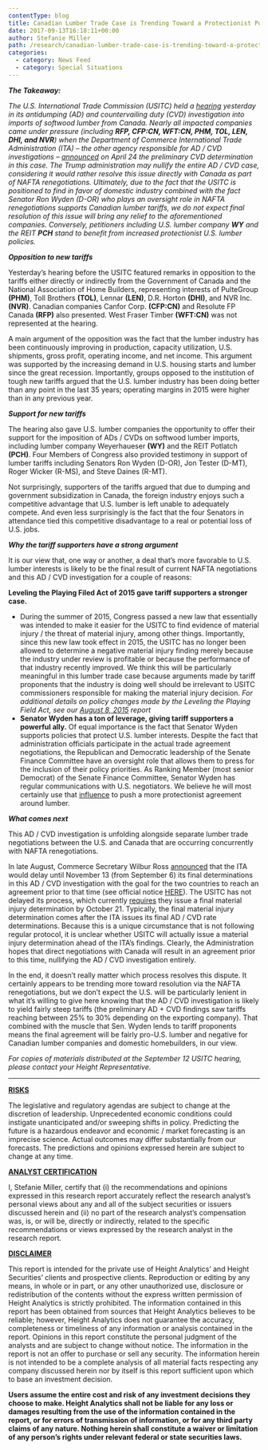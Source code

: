 ```yaml
---
contentType: blog
title: Canadian Lumber Trade Case is Trending Toward a Protectionist Policy Outcome
date: 2017-09-13T16:18:11+00:00
author: Stefanie Miller
path: /research/canadian-lumber-trade-case-is-trending-toward-a-protectionist-policy-outcome/
categories:
  - category: News Feed
  - category: Special Situations
---
```

**_The Takeaway:_**

_The U.S. International Trade Commission (USITC) held a [hearing](https://www.usitc.gov/external_relations/documents/wl1_091117.pdf) yesterday in its antidumping (AD) and countervailing duty (CVD) investigation into imports of softwood lumber from Canada. Nearly all impacted companies came under pressure (including **RFP, CFP:CN, WFT:CN, PHM, TOL, LEN, DHI, and NVR**) when the Department of Commerce International Trade Administration (ITA) – the other agency responsible for AD / CVD investigations – [announced](https://www.commerce.gov/news/press-releases/2017/04/us-department-commerce-issues-affirmative-preliminary-countervailing) on April 24 the preliminary CVD determination in this case. The Trump administration may nullify the entire AD / CVD case, considering it would rather resolve this issue directly with Canada as part of NAFTA renegotiations. Ultimately, due to the fact that the USITC is positioned to find in favor of domestic industry combined with the fact Senator Ron Wyden (D-OR) who plays an oversight role in NAFTA renegotiations supports Canadian lumber tariffs, we do not expect final resolution of this issue will bring any relief to the aforementioned companies. Conversely, petitioners including U.S. lumber company **WY** and the REIT **PCH** stand to benefit from increased protectionist U.S. lumber policies._

**_Opposition to new tariffs_**

Yesterday’s hearing before the USITC featured remarks in opposition to the tariffs either directly or indirectly from the Government of Canada and the National Association of Home Builders, representing interests of PulteGroup **(PHM)**, Toll Brothers **(TOL)**, Lennar **(LEN)**, D.R. Horton **(DHI)**, and NVR Inc. **(NVR)**. Canadian companies Canfor Corp. **(CFP:CN)** and Resolute FP Canada **(RFP)** also presented. West Fraser Timber **(WFT:CN)** was not represented at the hearing.

A main argument of the opposition was the fact that the lumber industry has been continuously improving in production, capacity utilization, U.S. shipments, gross profit, operating income, and net income. This argument was supported by the increasing demand in U.S. housing starts and lumber since the great recession. Importantly, groups opposed to the institution of tough new tariffs argued that the U.S. lumber industry has been doing better than any point in the last 35 years; operating margins in 2015 were higher than in any previous year.

**_Support for new tariffs_**

The hearing also gave U.S. lumber companies the opportunity to offer their support for the imposition of ADs / CVDs on softwood lumber imports, including lumber company Weyerhaueser **(WY)** and the REIT Potlatch **(PCH)**. Four Members of Congress also provided testimony in support of lumber tariffs including Senators Ron Wyden (D-OR), Jon Tester (D-MT), Roger Wicker (R-MS), and Steve Daines (R-MT).

Not surprisingly, supporters of the tariffs argued that due to dumping and government subsidization in Canada, the foreign industry enjoys such a competitive advantage that U.S. lumber is left unable to adequately compete. And even less surprisingly is the fact that the four Senators in attendance tied this competitive disadvantage to a real or potential loss of U.S. jobs.

**_Why the tariff supporters have a strong argument_**

It is our view that, one way or another, a deal that’s more favorable to U.S. lumber interests is likely to be the final result of current NAFTA negotiations and this AD / CVD investigation for a couple of reasons:

**Leveling the Playing Filed Act of 2015 gave tariff supporters a stronger case.**

  * During the summer of 2015, Congress passed a new law that essentially was intended to make it easier for the USITC to find evidence of material injury / the threat of material injury, among other things. Importantly, since this new law took effect in 2015, the USITC has no longer been allowed to determine a negative material injury finding merely because the industry under review is profitable or because the performance of that industry recently improved. We think this will be particularly meaningful in this lumber trade case because arguments made by tariff proponents that the industry is doing well should be irrelevant to USITC commissioners responsible for making the material injury decision. _For additional details on policy changes made by the Leveling the Playing Field Act, see our  [August 8, 2015](https://research.heightllc.com/files/w49yiytp) report_
  * **Senator Wyden has a ton of leverage, giving tariff supporters a powerful ally.** Of equal importance is the fact that Senator Wyden supports policies that protect U.S. lumber interests. Despite the fact that administration officials participate in the actual trade agreement negotiations, the Republican and Democratic leadership of the Senate Finance Committee have an oversight role that allows them to press for the inclusion of their policy priorities. As Ranking Member (most senior Democrat) of the Senate Finance Committee, Senator Wyden has regular communications with U.S. negotiators. We believe he will most certainly use that  [influence](http://thechronicleherald.ca/business/1502348-nafta-top-u.s.-lawmakers-express-optimism-shrug-off-talk-of-early-bumps) to push a more protectionist agreement around lumber.

**_What comes next_**

This AD / CVD investigation is unfolding alongside separate lumber trade negotiations between the U.S. and Canada that are occurring concurrently with NAFTA renegotiations.

In late August, Commerce Secretary Wilbur Ross [announced](http://www.businessinsider.com/r-us-delays-final-duties-on-canadian-lumber-to-buy-time-for-settlement-2017-8) that the ITA would delay until November 13 (from September 6) its final determinations in this AD / CVD investigation with the goal for the two countries to reach an agreement prior to that time (see official notice [HERE](https://www.federalregister.gov/documents/2017/09/01/2017-18643/certain-softwood-lumber-products-from-canada-postponement-of-final-determination-of)). The USITC has not delayed its process, which currently [requires](http://enforcement.trade.gov/download/factsheets/factsheet-canada-softwood-lumber-ad-prelim-062617.pdf) they issue a final material injury determination by October 21. Typically, the final material injury determination comes after the ITA issues its final AD / CVD rate determinations. Because this is a unique circumstance that is not following regular protocol, it is unclear whether USITC will actually issue a material injury determination ahead of the ITA’s findings. Clearly, the Administration hopes that direct negotiations with Canada will result in an agreement prior to this time, nullifying the AD / CVD investigation entirely.

In the end, it doesn’t really matter which process resolves this dispute. It certainly appears to be trending more toward resolution via the NAFTA renegotiations, but we don’t expect the U.S. will be particularly lenient in what it’s willing to give here knowing that the AD / CVD investigation is likely to yield fairly steep tariffs (the preliminary AD + CVD findings saw tariffs reaching between 25% to 30% depending on the exporting company). That combined with the muscle that Sen. Wyden lends to tariff proponents means the final agreement will be fairly pro-U.S. lumber and negative for Canadian lumber companies and domestic homebuilders, in our view.

_For copies of materials distributed at the September 12 USITC hearing, please contact your Height Representative._

* * *

**<u>RISKS</u>**

The legislative and regulatory agendas are subject to change at the discretion of leadership. Unprecedented economic conditions could instigate unanticipated and/or sweeping shifts in policy. Predicting the future is a hazardous endeavor and economic / market forecasting is an imprecise science. Actual outcomes may differ substantially from our forecasts. The predictions and opinions expressed herein are subject to change at any time.

**<u>ANALYST CERTIFICATION</u>**

I, Stefanie Miller, certify that (i) the recommendations and opinions expressed in this research report accurately reflect the research analyst&#8217;s personal views about any and all of the subject securities or issuers discussed herein and (ii) no part of the research analyst&#8217;s compensation was, is, or will be, directly or indirectly, related to the specific recommendations or views expressed by the research analyst in the research report.

**<u>DISCLAIMER</u>**

This report is intended for the private use of Height Analytics’ and Height Securities’ clients and prospective clients. Reproduction or editing by any means, in whole or in part, or any other unauthorized use, disclosure or redistribution of the contents without the express written permission of Height Analytics is strictly prohibited. The information contained in this report has been obtained from sources that Height Analytics believes to be reliable; however, Height Analytics does not guarantee the accuracy, completeness or timeliness of any information or analysis contained in the report. Opinions in this report constitute the personal judgment of the analysts and are subject to change without notice. The information in the report is not an offer to purchase or sell any security. The information herein is not intended to be a complete analysis of all material facts respecting any company discussed herein nor by itself is this report sufficient upon which to base an investment decision.

**Users assume the entire cost and risk of any investment decisions they choose to make. Height Analytics shall not be liable for any loss or damages resulting from the use of the information contained in the report, or for errors of transmission of information, or for any third party claims of any nature. Nothing herein shall constitute a waiver or limitation of any person’s rights under relevant federal or state securities laws.**